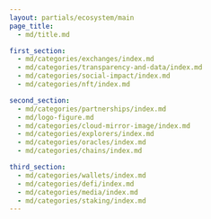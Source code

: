 ```yaml
---
layout: partials/ecosystem/main
page_title:
  - md/title.md

first_section:
  - md/categories/exchanges/index.md
  - md/categories/transparency-and-data/index.md
  - md/categories/social-impact/index.md
  - md/categories/nft/index.md

second_section:
  - md/categories/partnerships/index.md
  - md/logo-figure.md
  - md/categories/cloud-mirror-image/index.md
  - md/categories/explorers/index.md
  - md/categories/oracles/index.md
  - md/categories/chains/index.md

third_section:
  - md/categories/wallets/index.md
  - md/categories/defi/index.md
  - md/categories/media/index.md
  - md/categories/staking/index.md
---
```


